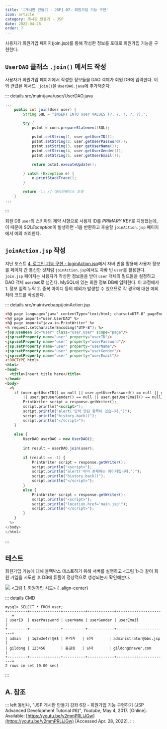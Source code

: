 ```yaml
---
title: '[게시판 만들기 - JSP] 07. 회원가입 기능 구현'
icon: article
category: 게시판 만들기 - JSP
date: 2022-04-28
order: 7
---
```


사용자가 회원가입 페이지(join.jsp)를 통해 작성한 정보를 토대로 회원가입 기능을 구현한다.

## `UserDAO` 클래스 `.join()` 메서드 작성
사용자가 회원가입 페이지에서 작성한 정보들을 DAO 객체가 회원 DB에 입력한다. 이와 관련된 메서드 `.join()`을 `UserDAO.java`에 추가해준다.

::: details src/main/java/user/UserDAO.java
```java
...
    public int join(User user) {
        String SQL = "INSERT INTO user VALUES (?, ?, ?, ?, ?);";

        try {
            pstmt = conn.prepareStatement(SQL);

            pstmt.setString(1, user.getUserID());
            pstmt.setString(2, user.getUserPassword());
            pstmt.setString(3, user.getUserName());
            pstmt.setString(4, user.getUserGender());
            pstmt.setString(5, user.getUserEmail());

            return pstmt.executeUpdate();

        } catch (Exception e) {
            e.printStackTrace();
        }

        return -1; // 데이터베이스 오류
    }
...
```
:::

회원 DB `user`의 스키마의 제약 사항으로 사용자 ID를 *PRIMARY KEY*로 지정했는데, 이 때문에 *SQLException*이 발생하면 -1을 반환하고 후술할 `joinAction.jsp` 페이지에서 예외 처리한다.

## `joinAction.jsp` 작성
지난 포스트 [4. 로그인 기능 구현 - loginAction.jsp]({{site.url}}/application/web/jsp/4-login-function/#loginactionjsp)에서 자바 빈을 활용해 사용자 정보를 페이지 간 통신한 것처럼 `joinAction.jsp`에서도 자바 빈 `user`를 활용한다. `join.jsp` 페이지는 사용자가 작성한 정보들을 받아 `user` 객체의 필드들을 설정하고 DAO 객체 `userDAO`로 넘긴다. MySQL에 있는 회원 정보 DB에 입력한다. 이 과정에서 1. 정보 입력 누락 2. 중복 아이디 등의 예외가 발생할 수 있으므로 각 경우에 대한 예외 처리 코드를 작성한다.

::: details src/main/webapp/joinAction.jsp
```html
<%@ page language="java" contentType="text/html; charset=UTF-8" pageEncoding="EUC-KR"%>
<%@ page import="user.UserDAO" %>
<%@ page import="java.io.PrintWriter" %>
<% request.setCharacterEncoding("UTF-8"); %>
<jsp:useBean id="user" class="user.User" scope="page"/>
<jsp:setProperty name="user" property="userID"/>
<jsp:setProperty name="user" property="userPassword"/>
<jsp:setProperty name="user" property="userName"/>
<jsp:setProperty name="user" property="userGender"/>
<jsp:setProperty name="user" property="userEmail"/>
<!DOCTYPE html>
<html>
<head>
  <title>Insert title here</title>
</head>
<body>
  <%
    if (user.getUserID() == null || user.getUserPassword() == null || user.getUserName() == null
        || user.getUserGender() == null || user.getUserEmail() == null) {
        PrintWriter script = response.getWriter();
        script.println("<script>");
        script.println("alert('입력 안된 항목이 있습니다.')");
        script.println("history.back()");
        script.println("</script>");
    }
    
    else {
        UserDAO userDAO = new UserDAO();
        
        int result = userDAO.join(user);
        
        if (result == -1) {
            PrintWriter script = response.getWriter();
            script.println("<script>");
            script.println("alert('이미 존재하는 아이디입니다.')");
            script.println("history.back()");
            script.println("</script>");
        }
        else {
            PrintWriter script = response.getWriter();
            script.println("<script>");
            script.println("location.href='main.jsp'");
            script.println("</script>");
        }
    }
  %>
</body>
</html>
```
:::

## 테스트
회원가입 기능에 대해 블랙박스 테스트하기 위해 서버를 실행하고 <그림 1>과 같이 회원 가입을 시도한 후 DB에 튜플이 정상적으로 생성되는지 확인해본다.

![](https://drive.google.com/uc?export=view&id=1rz9GX0egUZbo0iBlG2SjYFsAkDYwi8Vk)
&lt;그림 1. 회원가입 시도&gt;
{ .align-center}

::: details CMD
```:no-line-numbers
mysql> SELECT * FROM user;
+---------+--------------+----------+------------+-----------------------+
| userID  | userPassword | userName | userGender | userEmail             |
+---------+--------------+----------+------------+-----------------------+
| admin   | 1q2w3e4r!@#$ | 관리자   | 남자       | administrator@bbs.jsp |
| gildong | 123456       | 홍길동   | 남자       | gildong@naver.com     |
+---------+--------------+----------+------------+-----------------------+
2 rows in set (0.00 sec)
```
:::

## A. 참조
::: left
동빈나, "JSP 게시판 만들기 강좌 6강 - 회원가입 기능 구현하기 (JSP Advanced Development Tutorial #6)", *Youtube*, May 4, 2017. [Online]. Available: [https://youtu.be/v2mmPRLjJGw](https://youtu.be/v2mmPRLjJGw) [Accessed Apr. 28, 2022].
:::

<script setup lang="ts">
import DetailsOpen from "@DetailsOpen";
</script>

<DetailsOpen/>
